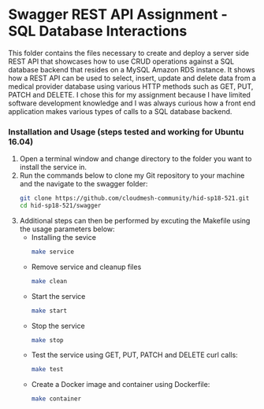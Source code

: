 # Swagger REST API Assignment - SQL Database Interactions
This folder contains the files necessary to create and deploy a server side REST API that showcases how to use CRUD operations against a SQL database backend that resides on a MySQL Amazon RDS instance. It shows how a REST API can be used to select, insert, update and delete data from a medical provider database using various HTTP methods such as GET, PUT, PATCH and DELETE. I chose this for my assignment because I have limited software development knowledge and I was always curious how a front end application makes various types of calls to a SQL database backend. 

### Installation and Usage (steps tested and working for Ubuntu 16.04)
1. Open a terminal window and change directory to the folder you want to install the service in.
2. Run the commands below to clone my Git repository to your machine and the navigate to the swagger folder: 
    ```sh
    git clone https://github.com/cloudmesh-community/hid-sp18-521.git
    cd hid-sp18-521/swagger
    ```
3. Additional steps can then be performed by excuting the Makefile using the usage parameters below:
    -  Installing the sevice
        ```sh
        make service
        ```
    -  Remove service and cleanup files
        ```sh
        make clean
        ```
    -  Start the service
        ```sh
        make start
        ```
    -  Stop the service
        ```sh
        make stop
        ```
    -  Test the service using GET, PUT, PATCH and DELETE curl calls:
        ```sh
        make test
        ```
    -  Create a Docker image and container using Dockerfile:
        ```sh
        make container
        ```
